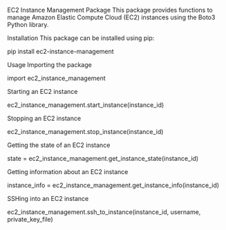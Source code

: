 EC2 Instance Management Package
This package provides functions to manage Amazon Elastic Compute Cloud (EC2) instances using the Boto3 Python library.

Installation
This package can be installed using pip:

pip install ec2-instance-management


Usage
Importing the package

import ec2_instance_management


Starting an EC2 instance

ec2_instance_management.start_instance(instance_id)


Stopping an EC2 instance

ec2_instance_management.stop_instance(instance_id)


Getting the state of an EC2 instance

state = ec2_instance_management.get_instance_state(instance_id)


Getting information about an EC2 instance

instance_info = ec2_instance_management.get_instance_info(instance_id)


SSHing into an EC2 instance

ec2_instance_management.ssh_to_instance(instance_id, username, private_key_file)
